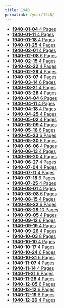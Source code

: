 ```yaml
---
title: 1940
permalink: /year/1940/
---
```


<ul class="taxonomy__index">
<li><a href="/issues/hydro-review-1940-01-04"><strong>1940-01-04</strong> <span class="taxonomy__count">4 Pages</span></a></li>
<li><a href="/issues/hydro-review-1940-01-11"><strong>1940-01-11</strong> <span class="taxonomy__count">4 Pages</span></a></li>
<li><a href="/issues/hydro-review-1940-01-18"><strong>1940-01-18</strong> <span class="taxonomy__count">4 Pages</span></a></li>
<li><a href="/issues/hydro-review-1940-01-25"><strong>1940-01-25</strong> <span class="taxonomy__count">4 Pages</span></a></li>
<li><a href="/issues/hydro-review-1940-02-01"><strong>1940-02-01</strong> <span class="taxonomy__count">4 Pages</span></a></li>
<li><a href="/issues/hydro-review-1940-02-08"><strong>1940-02-08</strong> <span class="taxonomy__count">6 Pages</span></a></li>
<li><a href="/issues/hydro-review-1940-02-15"><strong>1940-02-15</strong> <span class="taxonomy__count">4 Pages</span></a></li>
<li><a href="/issues/hydro-review-1940-02-22"><strong>1940-02-22</strong> <span class="taxonomy__count">4 Pages</span></a></li>
<li><a href="/issues/hydro-review-1940-02-29"><strong>1940-02-29</strong> <span class="taxonomy__count">4 Pages</span></a></li>
<li><a href="/issues/hydro-review-1940-03-07"><strong>1940-03-07</strong> <span class="taxonomy__count">4 Pages</span></a></li>
<li><a href="/issues/hydro-review-1940-03-14"><strong>1940-03-14</strong> <span class="taxonomy__count">6 Pages</span></a></li>
<li><a href="/issues/hydro-review-1940-03-21"><strong>1940-03-21</strong> <span class="taxonomy__count">4 Pages</span></a></li>
<li><a href="/issues/hydro-review-1940-03-28"><strong>1940-03-28</strong> <span class="taxonomy__count">4 Pages</span></a></li>
<li><a href="/issues/hydro-review-1940-04-04"><strong>1940-04-04</strong> <span class="taxonomy__count">6 Pages</span></a></li>
<li><a href="/issues/hydro-review-1940-04-11"><strong>1940-04-11</strong> <span class="taxonomy__count">4 Pages</span></a></li>
<li><a href="/issues/hydro-review-1940-04-18"><strong>1940-04-18</strong> <span class="taxonomy__count">4 Pages</span></a></li>
<li><a href="/issues/hydro-review-1940-04-25"><strong>1940-04-25</strong> <span class="taxonomy__count">4 Pages</span></a></li>
<li><a href="/issues/hydro-review-1940-05-02"><strong>1940-05-02</strong> <span class="taxonomy__count">4 Pages</span></a></li>
<li><a href="/issues/hydro-review-1940-05-09"><strong>1940-05-09</strong> <span class="taxonomy__count">4 Pages</span></a></li>
<li><a href="/issues/hydro-review-1940-05-16"><strong>1940-05-16</strong> <span class="taxonomy__count">6 Pages</span></a></li>
<li><a href="/issues/hydro-review-1940-05-23"><strong>1940-05-23</strong> <span class="taxonomy__count">6 Pages</span></a></li>
<li><a href="/issues/hydro-review-1940-05-30"><strong>1940-05-30</strong> <span class="taxonomy__count">6 Pages</span></a></li>
<li><a href="/issues/hydro-review-1940-06-06"><strong>1940-06-06</strong> <span class="taxonomy__count">4 Pages</span></a></li>
<li><a href="/issues/hydro-review-1940-06-13"><strong>1940-06-13</strong> <span class="taxonomy__count">4 Pages</span></a></li>
<li><a href="/issues/hydro-review-1940-06-20"><strong>1940-06-20</strong> <span class="taxonomy__count">4 Pages</span></a></li>
<li><a href="/issues/hydro-review-1940-06-27"><strong>1940-06-27</strong> <span class="taxonomy__count">4 Pages</span></a></li>
<li><a href="/issues/hydro-review-1940-07-04"><strong>1940-07-04</strong> <span class="taxonomy__count">4 Pages</span></a></li>
<li><a href="/issues/hydro-review-1940-07-11"><strong>1940-07-11</strong> <span class="taxonomy__count">4 Pages</span></a></li>
<li><a href="/issues/hydro-review-1940-07-18"><strong>1940-07-18</strong> <span class="taxonomy__count">6 Pages</span></a></li>
<li><a href="/issues/hydro-review-1940-07-25"><strong>1940-07-25</strong> <span class="taxonomy__count">4 Pages</span></a></li>
<li><a href="/issues/hydro-review-1940-08-01"><strong>1940-08-01</strong> <span class="taxonomy__count">4 Pages</span></a></li>
<li><a href="/issues/hydro-review-1940-08-08"><strong>1940-08-08</strong> <span class="taxonomy__count">6 Pages</span></a></li>
<li><a href="/issues/hydro-review-1940-08-15"><strong>1940-08-15</strong> <span class="taxonomy__count">4 Pages</span></a></li>
<li><a href="/issues/hydro-review-1940-08-22"><strong>1940-08-22</strong> <span class="taxonomy__count">6 Pages</span></a></li>
<li><a href="/issues/hydro-review-1940-08-29"><strong>1940-08-29</strong> <span class="taxonomy__count">10 Pages</span></a></li>
<li><a href="/issues/hydro-review-1940-09-05"><strong>1940-09-05</strong> <span class="taxonomy__count">4 Pages</span></a></li>
<li><a href="/issues/hydro-review-1940-09-12"><strong>1940-09-12</strong> <span class="taxonomy__count">6 Pages</span></a></li>
<li><a href="/issues/hydro-review-1940-09-19"><strong>1940-09-19</strong> <span class="taxonomy__count">4 Pages</span></a></li>
<li><a href="/issues/hydro-review-1940-09-26"><strong>1940-09-26</strong> <span class="taxonomy__count">4 Pages</span></a></li>
<li><a href="/issues/hydro-review-1940-10-03"><strong>1940-10-03</strong> <span class="taxonomy__count">8 Pages</span></a></li>
<li><a href="/issues/hydro-review-1940-10-10"><strong>1940-10-10</strong> <span class="taxonomy__count">4 Pages</span></a></li>
<li><a href="/issues/hydro-review-1940-10-17"><strong>1940-10-17</strong> <span class="taxonomy__count">4 Pages</span></a></li>
<li><a href="/issues/hydro-review-1940-10-24"><strong>1940-10-24</strong> <span class="taxonomy__count">6 Pages</span></a></li>
<li><a href="/issues/hydro-review-1940-10-31"><strong>1940-10-31</strong> <span class="taxonomy__count">6 Pages</span></a></li>
<li><a href="/issues/hydro-review-1940-11-07"><strong>1940-11-07</strong> <span class="taxonomy__count">4 Pages</span></a></li>
<li><a href="/issues/hydro-review-1940-11-14"><strong>1940-11-14</strong> <span class="taxonomy__count">4 Pages</span></a></li>
<li><a href="/issues/hydro-review-1940-11-21"><strong>1940-11-21</strong> <span class="taxonomy__count">6 Pages</span></a></li>
<li><a href="/issues/hydro-review-1940-11-28"><strong>1940-11-28</strong> <span class="taxonomy__count">4 Pages</span></a></li>
<li><a href="/issues/hydro-review-1940-12-05"><strong>1940-12-05</strong> <span class="taxonomy__count">6 Pages</span></a></li>
<li><a href="/issues/hydro-review-1940-12-12"><strong>1940-12-12</strong> <span class="taxonomy__count">6 Pages</span></a></li>
<li><a href="/issues/hydro-review-1940-12-19"><strong>1940-12-19</strong> <span class="taxonomy__count">8 Pages</span></a></li>
<li><a href="/issues/hydro-review-1940-12-26"><strong>1940-12-26</strong> <span class="taxonomy__count">4 Pages</span></a></li>
</ul>
